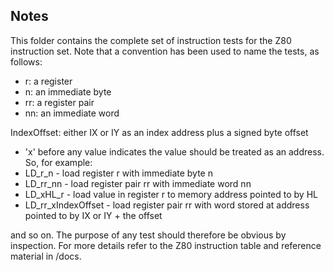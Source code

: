 ## Notes

This folder contains the complete set of instruction tests for the Z80 instruction set. Note that a convention has been used to name the tests, as follows:

* r: a register
* n: an immediate byte
* rr: a register pair
* nn: an immediate word

IndexOffset: either IX or IY as an index address plus a signed byte offset

* 'x' before any value indicates the value should be treated as an address. So, for example:
* LD_r_n - load register r with immediate byte n
* LD_rr_nn - load register pair rr with immediate word nn
* LD_xHL_r - load value in register r to memory address pointed to by HL
* LD_rr_xIndexOffset - load register pair rr with word stored at address pointed to by IX or IY + the offset

and so on. The purpose of any test should therefore be obvious by inspection. For more details refer to the Z80 instruction table and reference material in /docs.
